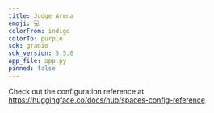 ```yaml
---
title: Judge Arena
emoji: 💻
colorFrom: indigo
colorTo: purple
sdk: gradio
sdk_version: 5.5.0
app_file: app.py
pinned: false
---
```


Check out the configuration reference at https://huggingface.co/docs/hub/spaces-config-reference
